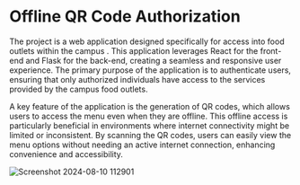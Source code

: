 # Offline QR Code Authorization
 The project is a web application designed specifically for access into food outlets within the campus . This application leverages React for the front-end and Flask for the back-end, creating a seamless and responsive user experience. The primary purpose of the application is to authenticate users, ensuring that only authorized individuals have access to the services provided by the campus food outlets.

A key feature of the application is the generation of QR codes, which allows users to access the menu even when they are offline. This offline access is particularly beneficial in environments where internet connectivity might be limited or inconsistent. By scanning the QR codes, users can easily view the menu options without needing an active internet connection, enhancing convenience and accessibility.

![Screenshot 2024-08-10 112901](https://github.com/user-attachments/assets/958a46dd-b97d-484e-9491-0e7c375e7580)
